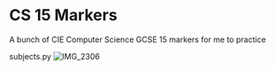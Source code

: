 # CS 15 Markers
A bunch of CIE Computer Science GCSE 15 markers for me to practice


subjects.py ![IMG_2306](https://github.com/Oxiclean2514/CS-GCSE-15-Markers/assets/149957643/39d3708b-8401-4f4c-9b2a-2ac3997153e2)

